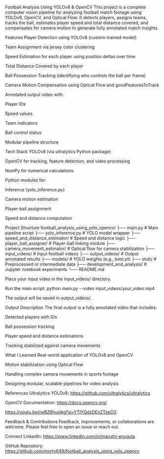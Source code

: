 Football Analysis Using YOLOv8 & OpenCV
This project is a complete computer vision pipeline for analyzing football match footage using YOLOv8, OpenCV, and Optical Flow. It detects players, assigns teams, tracks the ball, estimates player speed and total distance covered, and compensates for camera motion to generate fully annotated match insights.

Features
Player Detection using YOLOv8 (custom-trained model)

Team Assignment via jersey color clustering

Speed Estimation for each player using position deltas over time

Total Distance Covered by each player

Ball Possession Tracking (identifying who controls the ball per frame)

Camera Motion Compensation using Optical Flow and goodFeaturesToTrack

Annotated output video with:

Player IDs

Speed values

Team indicators

Ball control status

Modular pipeline structure

Tech Stack
YOLOv8 (via ultralytics Python package)

OpenCV for tracking, feature detection, and video processing

NumPy for numerical calculations

Python modules for:

Inference (yolo_inference.py)

Camera motion estimation

Player-ball assignment

Speed and distance computation

Project Structure
football_analysis_using_yolo_opencv/
├── main.py # Main pipeline script
├── yolo_inference.py # YOLO model wrapper
├── speed_and_distance_estimator/ # Speed and distance logic
├── player_ball_assigner/ # Player-ball linking module
├── camera_movement_estimator/ # Optical flow for camera stabilization
├── input_videos/ # Input football videos
├── output_videos/ # Output annotated results
├── models/ # YOLO weights (e.g., best.pt)
├── stub/ # Preprocessed or intermediate data
├── development_and_analysis/ # Jupyter notebook experiments
└── README.md

Place your input video in the input_videos/ directory.

Run the main script:
python main.py --video input_videos/your_video.mp4

The output will be saved in output_videos/.

Output Description
The final output is a fully annotated video that includes:

Detected players with IDs

Ball possession tracking

Player speed and distance estimations

Tracking stabilized against camera movements

What I Learned
Real-world application of YOLOv8 and OpenCV

Motion stabilization using Optical Flow

Handling complex camera movements in sports footage

Designing modular, scalable pipelines for video analysis

References
Ultralytics YOLOv8: https://github.com/ultralytics/ultralytics

OpenCV Documentation: https://docs.opencv.org/

https://youtu.be/neBZ6huolkg?si=YTIYQdzDEnZTzeCG

Feedback & Contributions
Feedback, improvements, or collaborations are welcome. Please feel free to open an issue or reach out.

Connect
LinkedIn: https://www.linkedin.com/in/maruthi-enugula

GitHub Repository: https://github.com/morty649/football_analysis_using_yolo_opencv

